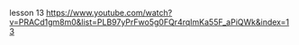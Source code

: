 lesson 13
https://www.youtube.com/watch?v=PRACd1gm8m0&list=PLB97yPrFwo5g0FQr4rqImKa55F_aPiQWk&index=13